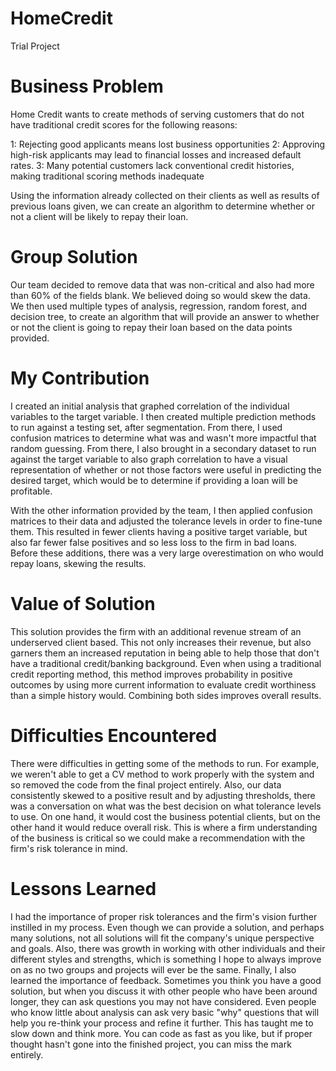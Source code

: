 # HomeCredit
Trial Project

# Business Problem
Home Credit wants to create methods of serving customers that do not have traditional credit scores for the following reasons:

  1: Rejecting good applicants means lost business opportunities
  2: Approving high-risk applicants may lead to financial losses and increased default rates.
  3: Many potential customers lack conventional credit histories, making traditional scoring methods inadequate

Using the information already collected on their clients as well as results of previous loans given, we can create an algorithm to determine whether or not a client will be likely to repay their loan.

# Group Solution

Our team decided to remove data that was non-critical and also had more than 60% of the fields blank. We believed doing so would skew the data. We then used multiple types of analysis,
regression, random forest, and decision tree, to create an algorithm that will provide an answer to whether or not the client is going to repay their loan based on the data points provided.

# My Contribution

I created an initial analysis that graphed correlation of the individual variables to the target variable. I then created multiple prediction methods to run against a testing set, after segmentation.
From there, I used confusion matrices to determine what was and wasn't more impactful that random guessing. From there, I also brought in a secondary dataset to run against the target variable to
also graph correlation to have a visual representation of whether or not those factors were useful in predicting the desired target, which would be to determine if providing a loan will be profitable.

With the other information provided by the team, I then applied confusion matrices to their data and adjusted the tolerance levels in order to fine-tune them. This resulted in fewer clients having a positive
target variable, but also far fewer false positives and so less loss to the firm in bad loans. Before these additions, there was a very large overestimation on who would repay loans, skewing the results.

# Value of Solution

This solution provides the firm with an additional revenue stream of an underserved client based. This not only increases their revenue, but also garners them an increased reputation in being able to 
help those that don't have a traditional credit/banking background. Even when using a traditional credit reporting method, this method improves probability in positive outcomes by using more current
information to evaluate credit worthiness than a simple history would. Combining both sides improves overall results.

# Difficulties Encountered

There were difficulties in getting some of the methods to run. For example, we weren't able to get a CV method to work properly with the system and so removed the code from the final project entirely. Also, 
our data consistently skewed to a positive result and by adjusting thresholds, there was a conversation on what was the best decision on what tolerance levels to use. On one hand, it would cost the business
potential clients, but on the other hand it would reduce overall risk. This is where a firm understanding of the business is critical so we could make a recommendation with the firm's risk tolerance in mind.

# Lessons Learned

I had the importance of proper risk tolerances and the firm's vision further instilled in my process. Even though we can provide a solution, and perhaps many solutions, not all solutions will fit the company's
unique perspective and goals. Also, there was growth in working with other individuals and their different styles and strengths, which is something I hope to always improve on as no two groups and projects
will ever be the same. Finally, I also learned the importance of feedback. Sometimes you think you have a good solution, but when you discuss it with other people who have been around longer, they can ask
questions you may not have considered. Even people who know little about analysis can ask very basic "why" questions that will help you re-think your process and refine it further. This has taught me to slow
down and think more. You can code as fast as you like, but if proper thought hasn't gone into the finished project, you can miss the mark entirely.

